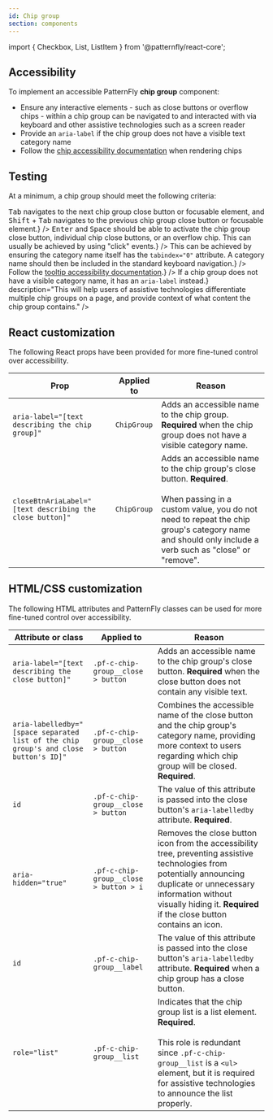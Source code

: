 ```yaml
---
id: Chip group
section: components
---
```


import { Checkbox, List, ListItem } from '@patternfly/react-core';

## Accessibility

To implement an accessible PatternFly **chip group** component:

- Ensure any interactive elements - such as close buttons or overflow chips - within a chip group can be navigated to and interacted with via keyboard and other assistive technologies such as a screen reader
- Provide an `aria-label` if the chip group does not have a visible text category name
- Follow the [chip accessibility documentation](/components/chip/accessibility) when rendering chips
## Testing

At a minimum, a chip group should meet the following criteria:

<List isPlain>
  <ListItem>
    <Checkbox id="chipGroup-a11y-checkbox-1" label="Standard keyboard navigation can be used to navigate between chip group close buttons or other focusable elements." description={<span><kbd>Tab</kbd> navigates to the next chip group close button or focusable element, and <kbd>Shift</kbd> + <kbd>Tab</kbd> navigates to the previous chip group close button or focusable element.</span>} />
  </ListItem>
  <ListItem>
    <Checkbox id="chipGroup-a11y-checkbox-2" label="Standard keyboard interaction can be used to interact with the chip group close button or other interactive elements inside the chip group." description={<span><kbd>Enter</kbd> and <kbd>Space</kbd> should be able to activate the chip group close button, individual chip close buttons, or an overflow chip. This can usually be achieved by using "click" events.</span>} />
  </ListItem>
  <ListItem>
    <Checkbox id="chipGroup-a11y-checkbox-3" label="If the chip group's category name is truncated, the entire category name can receive focus, not just the chip group's close button." description={<span>This can be achieved by ensuring the category name itself has the <code className="ws-code">tabindex="0"</code> attribute. A category name should then be included in the standard keyboard navigation.</span>} />
  </ListItem>
  <ListItem>
    <Checkbox id="chipGroup-a11y-checkbox-4" label="If the chip group's category name is truncated, it has a tooltip that displays on hover or focus." description={<span>Follow the <a href="/components/tooltip/accessibility">tooltip accessibility documentation</a>.</span>} />
  </ListItem>
  <ListItem>
    <Checkbox id="chipGroup-a11y-checkbox-5" label={<span>If a chip group does not have a visible category name, it has an <code className="ws-code">aria-label</code> instead.</span>} description="This will help users of assistive technologies differentiate multiple chip groups on a page, and provide context of what content the chip group contains." />
  </ListItem>
</List>

## React customization

The following React props have been provided for more fine-tuned control over accessibility.

| Prop | Applied to | Reason | 
|---|---|---|
| `aria-label="[text describing the chip group]"` | `ChipGroup` | Adds an accessible name to the chip group. **Required** when the chip group does not have a visible category name. |
| `closeBtnAriaLabel="[text describing the close button]"` | `ChipGroup` | Adds an accessible name to the chip group's close button. **Required**. <br/><br/> When passing in a custom value, you do not need to repeat the chip group's category name and should only include a verb such as "close" or "remove". |

## HTML/CSS customization

The following HTML attributes and PatternFly classes can be used for more fine-tuned control over accessibility.

| Attribute or class | Applied to | Reason | 
|---|---|---|
| `aria-label="[text describing the close button]"` | `.pf-c-chip-group__close > button` | Adds an accessible name to the chip group's close button. **Required** when the close button does not contain any visible text. |
| `aria-labelledby="[space separated list of the chip group's and close button's ID]"` | `.pf-c-chip-group__close > button` | Combines the accessible name of the close button and the chip group's category name, providing more context to users regarding which chip group will be closed. **Required**. |
| `id` | `.pf-c-chip-group__close > button` | The value of this attribute is passed into the close button's `aria-labelledby` attribute. **Required**. |
| `aria-hidden="true"` | `.pf-c-chip-group__close > button > i` | Removes the close button icon from the accessibility tree, preventing assistive technologies from potentially announcing duplicate or unnecessary information without visually hiding it. **Required** if the close button contains an icon. |
| `id` | `.pf-c-chip-group__label` | The value of this attribute is passed into the close button's `aria-labelledby` attribute. **Required** when a chip group has a close button. |
| `role="list"` | `.pf-c-chip-group__list` | Indicates that the chip group list is a list element. **Required**.<br/><br/>This role is redundant since `.pf-c-chip-group__list` is a `<ul>` element, but it is required for assistive technologies to announce the list properly. |